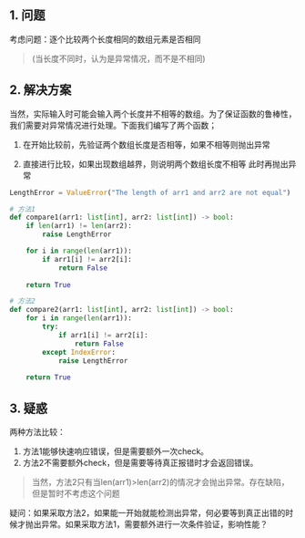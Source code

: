 ## 1. 问题

考虑问题：逐个比较两个长度相同的数组元素是否相同

> (当长度不同时，认为是异常情况，而不是不相同)

## 2. 解决方案


当然，实际输入时可能会输入两个长度并不相等的数组。为了保证函数的鲁棒性，我们需要对异常情况进行处理。下面我们编写了两个函数；

1. 在开始比较前，先验证两个数组长度是否相等，如果不相等则抛出异常

2. 直接进行比较，如果出现数组越界，则说明两个数组长度不相等
此时再抛出异常

```python
LengthError = ValueError("The length of arr1 and arr2 are not equal")

# 方法1
def compare1(arr1: list[int], arr2: list[int]) -> bool:
    if len(arr1) != len(arr2):
        raise LengthError

    for i in range(len(arr1)):
        if arr1[i] != arr2[i]:
            return False
    
    return True

# 方法2
def compare2(arr1: list[int], arr2: list[int]) -> bool:
    for i in range(len(arr1)):
        try:
            if arr1[i] != arr2[i]:
                return False
        except IndexError:
            raise LengthError
    
    return True
```

## 3. 疑惑

两种方法比较：

1. 方法1能够快速响应错误，但是需要额外一次check。
2.  方法2不需要额外check，但是需要等待真正报错时才会返回错误。

> 当然，方法2只有当len(arr1)>len(arr2)的情况才会抛出异常。存在缺陷，但是暂时不考虑这个问题

疑问：如果采取方法2，如果能一开始就能检测出异常，何必要等到真正出错的时候才抛出异常。如果采取方法1，需要额外进行一次条件验证，影响性能？